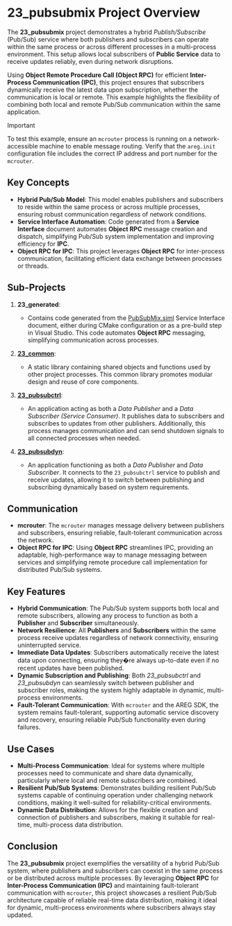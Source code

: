 # 23_pubsubmix Project Overview

The **23_pubsubmix** project demonstrates a hybrid *Publish/Subscribe* (Pub/Sub) service where both publishers and subscribers can operate within the same process or across different processes in a multi-process environment. This setup allows local subscribers of **Public Service** data to receive updates reliably, even during network disruptions.

Using **Object Remote Procedure Call (Object RPC)** for efficient **Inter-Process Communication (IPC)**, this project ensures that subscribers dynamically receive the latest data upon subscription, whether the communication is local or remote. This example highlights the flexibility of combining both local and remote Pub/Sub communication within the same application.

> [!IMPORTANT]
> To test this example, ensure an `mcrouter` process is running on a network-accessible machine to enable message routing. Verify that the `areg.init` configuration file includes the correct IP address and port number for the `mcrouter`.

## Key Concepts

- **Hybrid Pub/Sub Model**: This model enables publishers and subscribers to reside within the same process or across multiple processes, ensuring robust communication regardless of network conditions.
- **Service Interface Automation**: Code generated from a **Service Interface** document automates **Object RPC** message creation and dispatch, simplifying Pub/Sub system implementation and improving efficiency for **IPC**.
- **Object RPC for IPC**: This project leverages **Object RPC** for inter-process communication, facilitating efficient data exchange between processes or threads.

## Sub-Projects

1. **23_generated**:
   - Contains code generated from the [PubSubMix.siml](./services/PubSubMix.siml) Service Interface document, either during CMake configuration or as a pre-build step in Visual Studio. This code automates **Object RPC** messaging, simplifying communication across processes.

2. **[23_common](./common/)**:
   - A static library containing shared objects and functions used by other project processes. This common library promotes modular design and reuse of core components.

3. **[23_pubsubctrl](./pubsubctrl/)**:
   - An application acting as both a *Data Publisher* and a *Data Subscriber (Service Consumer)*. It publishes data to subscribers and subscribes to updates from other publishers. Additionally, this process manages communication and can send shutdown signals to all connected processes when needed.

4. **[23_pubsubdyn](./pubsubdyn/)**:
   - An application functioning as both a *Data Publisher* and *Data Subscriber*. It connects to the `23_pubsubctrl` service to publish and receive updates, allowing it to switch between publishing and subscribing dynamically based on system requirements.

## Communication

- **mcrouter**: The `mcrouter` manages message delivery between publishers and subscribers, ensuring reliable, fault-tolerant communication across the network.
- **Object RPC for IPC**: Using **Object RPC** streamlines IPC, providing an adaptable, high-performance way to manage messaging between services and simplifying remote procedure call implementation for distributed Pub/Sub systems.

## Key Features

- **Hybrid Communication**: The Pub/Sub system supports both local and remote subscribers, allowing any process to function as both a **Publisher** and **Subscriber** simultaneously.
- **Network Resilience**: All **Publishers** and **Subscribers** within the same process receive updates regardless of network connectivity, ensuring uninterrupted service.
- **Immediate Data Updates**: Subscribers automatically receive the latest data upon connecting, ensuring they�re always up-to-date even if no recent updates have been published.
- **Dynamic Subscription and Publishing**: Both *23_pubsubctrl* and *23_pubsubdyn* can seamlessly switch between publisher and subscriber roles, making the system highly adaptable in dynamic, multi-process environments.
- **Fault-Tolerant Communication**: With `mcrouter` and the AREG SDK, the system remains fault-tolerant, supporting automatic service discovery and recovery, ensuring reliable Pub/Sub functionality even during failures.

## Use Cases

- **Multi-Process Communication**: Ideal for systems where multiple processes need to communicate and share data dynamically, particularly where local and remote subscribers are combined.
- **Resilient Pub/Sub Systems**: Demonstrates building resilient Pub/Sub systems capable of continuing operation under challenging network conditions, making it well-suited for reliability-critical environments.
- **Dynamic Data Distribution**: Allows for the flexible creation and connection of publishers and subscribers, making it suitable for real-time, multi-process data distribution.

## Conclusion

The **23_pubsubmix** project exemplifies the versatility of a hybrid Pub/Sub system, where publishers and subscribers can coexist in the same process or be distributed across multiple processes. By leveraging **Object RPC** for **Inter-Process Communication (IPC)** and maintaining fault-tolerant communication with `mcrouter`, this project showcases a resilient Pub/Sub architecture capable of reliable real-time data distribution, making it ideal for dynamic, multi-process environments where subscribers always stay updated.
